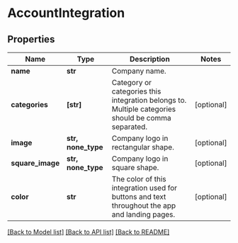 # AccountIntegration

## Properties
Name | Type | Description | Notes
------------ | ------------- | ------------- | -------------
**name** | **str** | Company name. | 
**categories** | **[str]** | Category or categories this integration belongs to. Multiple categories should be comma separated. | [optional] 
**image** | **str, none_type** | Company logo in rectangular shape. | [optional] 
**square_image** | **str, none_type** | Company logo in square shape. | [optional] 
**color** | **str** | The color of this integration used for buttons and text throughout the app and landing pages. | [optional] 

[[Back to Model list]](../README.md#documentation-for-models) [[Back to API list]](../README.md#documentation-for-api-endpoints) [[Back to README]](../README.md)


